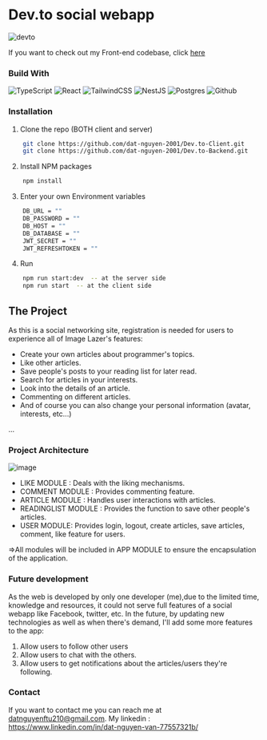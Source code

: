 ﻿# Dev.to social webapp
![devto](https://user-images.githubusercontent.com/94024020/197679626-24a4f4f2-cb92-4e74-8144-bfe9feeca1dc.png)

If you want to check out my Front-end codebase, click [here](https://github.com/dat-nguyen-2001/Dev.to-Client)

### Build With

![TypeScript](https://img.shields.io/badge/typescript-%23007ACC.svg?style=for-the-badge&logo=typescript&logoColor=white)
![React](https://img.shields.io/badge/react-%2320232a.svg?style=for-the-badge&logo=react&logoColor=%2361DAFB)
![TailwindCSS](https://img.shields.io/badge/tailwindcss-%2338B2AC.svg?style=for-the-badge&logo=tailwind-css&logoColor=white)
![NestJS](https://img.shields.io/badge/nestjs-%23E0234E.svg?style=for-the-badge&logo=nestjs&logoColor=white)
![Postgres](https://img.shields.io/badge/postgres-%23316192.svg?style=for-the-badge&logo=postgresql&logoColor=white)
![Github](https://img.shields.io/badge/GitHub-100000?style=for-the-badge&logo=github&logoColor=white)

### Installation

1. Clone the repo (BOTH client and server)

```sh
    git clone https://github.com/dat-nguyen-2001/Dev.to-Client.git
    git clone https://github.com/dat-nguyen-2001/Dev.to-Backend.git
```

2. Install NPM packages

```sh
    npm install
```

3. Enter your own Environment variables

```sh
    DB_URL = ""
    DB_PASSWORD = ""
    DB_HOST = ""
    DB_DATABASE = ""
    JWT_SECRET = ""
    JWT_REFRESHTOKEN = ""
```

4. Run

```sh
    npm run start:dev  -- at the server side
    npm run start  -- at the client side
```

## The Project

As this is a social networking site, registration is needed for users to experience all of Image Lazer's features:

- Create your own articles about programmer's topics.
- Like other articles.
- Save people's posts to your reading list for later read.
- Search for articles in your interests.
- Look into the details of an article.
- Commenting on different articles.
- And of course you can also change your personal information (avatar, interests, etc...)

...

### Project Architecture

![image](https://user-images.githubusercontent.com/94024020/197681014-898722a1-0183-4438-8887-53a1572b740f.png)

- LIKE MODULE : Deals with the liking mechanisms.
- COMMENT MODULE : Provides commenting feature.
- ARTICLE MODULE : Handles user interactions with articles.
- READINGLIST MODULE : Provides the function to save other people's articles.
- USER MODULE: Provides login, logout, create articles, save articles, comment, like feature for users.

=>All modules will be included in APP MODULE to ensure the encapsulation of the application.

### Future development

As the web is developed by only one developer (me),due to the limited time, knowledge and resources, it could not serve full features of a social webapp like Facebook, twitter, etc. In the future, by updating new technologies as well as when there's demand, I'll add some more features to the app:

1. Allow users to follow other users
2. Allow users to chat with the others.
3. Allow users to get notifications about the articles/users they're following.

### Contact
If you want to contact me you can reach me at datnguyenftu210@gmail.com.
My linkedin : https://www.linkedin.com/in/dat-nguyen-van-77557321b/
